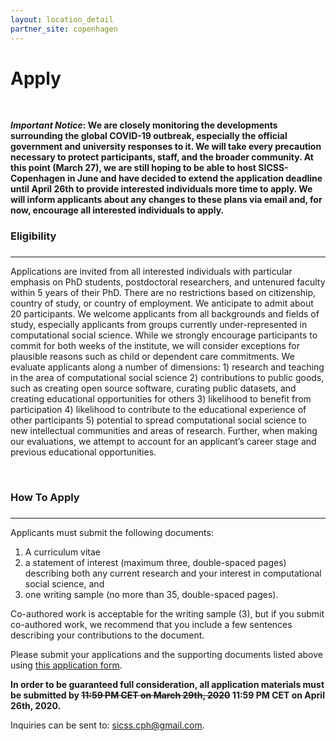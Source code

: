 ```yaml
---
layout: location_detail
partner_site: copenhagen
---
```


<h1 class="display-4">Apply</h1>
<br />

**_Important Notice_: We are closely monitoring the developments surrounding the global COVID-19 outbreak, especially the official government and university responses to it. We will take every precaution necessary to protect participants, staff, and the broader community. At this point (March 27), we are still hoping to be able to host SICSS-Copenhagen in June and have decided to extend the application deadline until April 26th to provide interested individuals more time to apply. We will inform applicants about any changes to these plans via email and, for now, encourage all interested individuals to apply.**

### Eligibility
### <a name="eligibility"></a>

---

Applications are invited from all interested individuals with particular emphasis on PhD students, postdoctoral researchers, and untenured faculty within 5 years of their PhD. There are no restrictions based on citizenship, country of study, or country of employment.  We anticipate to admit about 20 participants. We welcome applicants from all backgrounds and fields of study, especially applicants from groups currently under-represented in computational social science. While we strongly encourage participants to commit for both weeks of the institute, we will consider exceptions for plausible reasons such as child or dependent care commitments. We evaluate applicants along a number of dimensions: 1) research and teaching in the area of computational social science 2) contributions to public goods, such as creating open source software, curating public datasets, and creating educational opportunities for others 3) likelihood to benefit from participation 4) likelihood to contribute to the educational experience of other participants 5) potential to spread computational social science to new intellectual communities and areas of research. Further, when making our evaluations, we attempt to account for an applicant’s career stage and previous educational opportunities.

<br />

### How To Apply
### <a name="how_to_apply"></a>

---

Applicants must submit the following documents: 

   1. A curriculum vitae
   2. a statement of interest (maximum three, double-spaced pages) describing both any current research and your interest in computational social science, and
   3. one writing sample (no more than 35, double-spaced pages).
    
Co-authored work is acceptable for the writing sample (3), but if you submit co-authored work, we recommend that you include a few sentences describing your contributions to the document.
    
Please submit your applications and the supporting documents listed above using [this application form](https://forms.gle/QYcNoA363roH3uxu7).

**In order to be guaranteed full consideration, all application materials must be submitted by ~~11:59 PM CET on March 29th, 2020~~ 11:59 PM CET on April 26th, 2020.**  

Inquiries can be sent to: sicss.cph@gmail.com.

